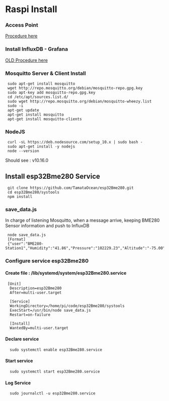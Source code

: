# Raspi Install

### Access Point
[Procedure here](https://thepi.io/how-to-use-your-raspberry-pi-as-a-wireless-access-point/)

### Install InfluxDB - Grafana
[OLD Procedure here](https://github.com/TamataOcean/TamataSpiru/wiki/Install-Influx,-Graphana)


### Mosquitto Server & Client Install

>     
     sudo apt-get install mosquitto
     wget http://repo.mosquitto.org/debian/mosquitto-repo.gpg.key
     sudo apt-key add mosquitto-repo.gpg.key
     cd /etc/apt/sources.list.d/
     sudo wget http://repo.mosquitto.org/debian/mosquitto-wheezy.list
     sudo -i 
     apt-get update 
     apt-get install mosquitto 
     apt-get install mosquitto-clients

### NodeJS
>
     curl -sL https://deb.nodesource.com/setup_10.x | sudo bash -
     sudo apt-get install -y nodejs
     node --version
Should see : v10.16.0

## Install esp32Bme280 Service
     git clone https://github.com/TamataOcean/esp32Bme280.git
     cd esp32Bme280/systools
     npm install

### save_data.js
In charge of listening Mosquitto, when a message arrive, keeping BME280 Sensor information and push to InfluxDB 
     
     node save_data.js
     [Format]
     {"user":"BME280-Station1","Humidity":"41.86","Pressure":"102229.23","Altitude":"-75.00","Temperature":"26.84"}

### Configure service esp32Bme280
#### Create file : /lib/systemd/system/esp32Bme280.service 

     [Unit]
      Description=esp32Bme280
      After=multi-user.target

      [Service]
      WorkingDirectory=/home/pi/code/esp32Bme280/systools
      ExecStart=/usr/bin/node save_data.js
      Restart=on-failure

      [Install]
      WantedBy=multi-user.target

#### Declare service  
      sudo systemctl enable esp32Bme280.service  

#### Start service  
      sudo systemctl start esp32Bme280.service  

#### Log Service
      sudo journalctl -u esp32Bme280.service 
